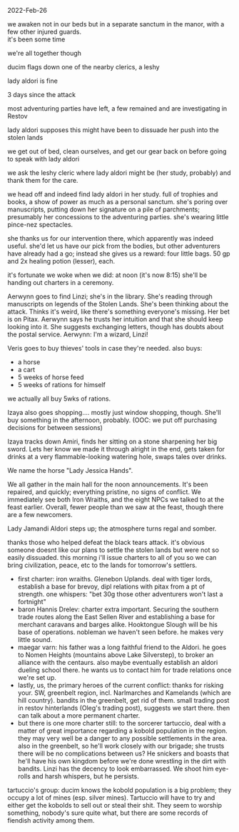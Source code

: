 2022-Feb-26

we awaken not in our beds but in a separate sanctum in the manor, with a few other injured guards.  
it's been some time

we're all together though

ducim flags down one of the nearby clerics, a leshy

lady aldori is fine

3 days since the attack

most adventuring parties have left, a few remained and are investigating in Restov

lady aldori supposes this might have been to dissuade her push into the stolen lands

we get out of bed, clean ourselves, and get our gear back on before going to speak with lady aldori

we ask the leshy cleric where lady aldori might be (her study, probably) and thank them for the care.

we head off and indeed find lady aldori in her study. full of trophies and books, a show of power as much as a personal sanctum. she's poring over manuscripts, putting down her signature on a pile of parchments; presumably her concessions to the adventuring parties. she's wearing little pince-nez spectacles.

she thanks us for our intervention there, which apparently was indeed useful. she'd let us have our pick from the bodies, but other adventurers have already had a go; instead she gives us a reward: four little bags. 50 gp and 2x healing potion (lesser), each.

it's fortunate we woke when we did: at noon (it's now 8:15) she'll be handing out charters in a ceremony.

Aerwynn goes to find Linzi; she's in the library. She's reading through manuscripts on legends of the Stolen Lands. She's been thinking about the attack. Thinks it's weird, like there's something everyone's missing. Her bet is on Pitax. Aerwynn says he trusts her intuition and that she should keep looking into it. She suggests exchanging letters, though has doubts about the postal service. Aerwynn: I'm a wizard, Linzi!

Veris goes to buy thieves' tools in case they're needed. also buys:
 - a horse
 - a cart
 - 5 weeks of horse feed
 - 5 weeks of rations for himself

we actually all buy 5wks of rations.

Izaya also goes shopping.... mostly just window shopping, though. She'll buy something in the afternoon, probably. (OOC: we put off purchasing decisions for between sessions)

Izaya tracks down Amiri, finds her sitting on a stone sharpening her big sword. Lets her know we made it through alright in the end, gets taken for drinks at a very flammable-looking watering hole, swaps tales over drinks.

We name the horse "Lady Jessica Hands".

We all gather in the main hall for the noon announcements. It's been repaired, and quickly; everything pristine, no signs of conflict. We immediately see both Iron Wraiths, and the eight NPCs we talked to at the feast earlier. Overall, fewer people than we saw at the feast, though there are a few newcomers.

Lady Jamandi Aldori steps up; the atmosphere turns regal and somber.

thanks those who helped defeat the black tears attack. it's obvious someone doesnt like our plans to settle the stolen lands but were not so easily dissuaded. this morning i'll issue charters to all of you so we can bring civilization, peace, etc to the lands for tomorrow's settlers.
 - first charter: iron wraiths. Glenebon Uplands. deal with tiger lords, establish a base for brevoy, dipl relations with pitax from a pt of strength. one whispers: "bet 30g those other adventurers won't last a fortnight"
 - baron Hannis Drelev: charter extra important. Securing the southern trade routes along the East Sellen River and establishing a base for merchant caravans and barges alike. Hooktongue Slough will be his base of operations. nobleman we haven't seen before. he makes very little sound.
 - maegar varn: his father was a long faithful friend to the Aldori. he goes to Nomen Heights (mountains above Lake Silverstep), to broker an alliance with the centaurs. also maybe eventually establish an aldori dueling school there. he wants us to contact him for trade relations once we're set up.
 - lastly, us, the primary heroes of the current conflict: thanks for risking your. SW, greenbelt region, incl. Narlmarches and Kamelands (which are hill country). bandits in the greenbelt, get rid of them. small trading post in restov hinterlands (Oleg's trading post), suggests we start there. then can talk about a more permanent charter.
 - but there is one more charter still: to the sorcerer tartuccio, deal with a matter of great importance regarding a kobold population in the region. they may very well be a danger to any possible settlements in the area. also in the greenbelt, so he'll work closely with our brigade; she trusts there will be no complications between us? He snickers and boasts that he'll have his own kingdom before we're done wrestling in the dirt with bandits. Linzi has the decency to look embarrassed. We shoot him eye-rolls and harsh whispers, but he persists.

tartuccio's group: ducim knows the kobold population is a big problem; they occupy a lot of mines (esp. silver mines). Tartuccio will have to try and either get the kobolds to sell out or steal their shit. They seem to worship something, nobody's sure quite what, but there are some records of fiendish activity among them.